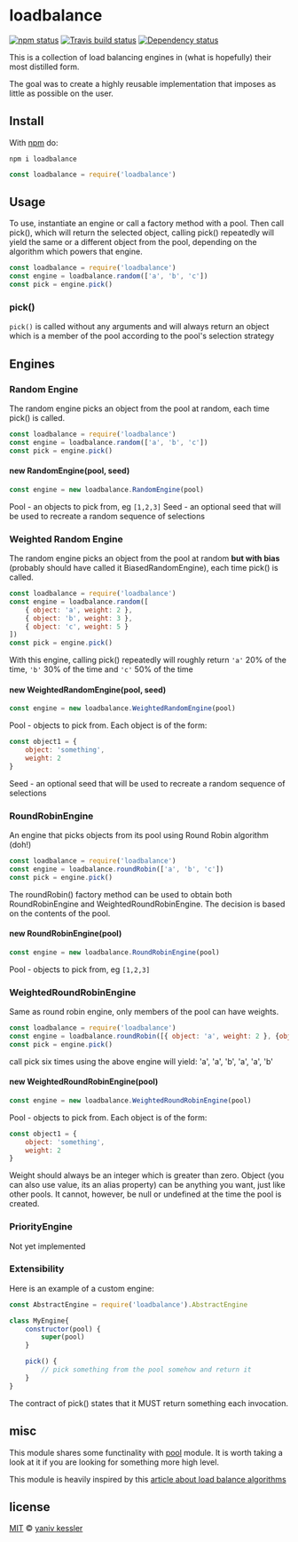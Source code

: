 # loadbalance

[![npm status](http://img.shields.io/npm/v/loadbalance.svg?style=flat-square)](https://www.npmjs.org/package/loadbalance) [![Travis build status](https://img.shields.io/travis/kessler/node-loadbalance.svg?style=flat-square&label=travis)](http://travis-ci.org/kessler/node-loadbalance) [![Dependency status](https://img.shields.io/david/kessler/node-loadbalance.svg?style=flat-square)](https://david-dm.org/kessler/node-loadbalance)

This is a collection of load balancing engines in (what is hopefully) their most distilled form. 

The goal was to create a highly reusable implementation that imposes as little as possible on the user.

## Install

With [npm](https://npmjs.org) do:

`npm i loadbalance`

```js
const loadbalance = require('loadbalance')
```

## Usage
To use, instantiate an engine or call a factory method with a pool. Then call pick(), which will return the selected object, calling pick() repeatedly will yield the same or a different object from the pool, depending on the algorithm which powers that engine.

```javascript
const loadbalance = require('loadbalance')
const engine = loadbalance.random(['a', 'b', 'c'])
const pick = engine.pick()
```

### pick()
`pick()` is called without any arguments and will always return an object which is a member of the pool according to the pool's selection strategy

## Engines

### Random Engine
The random engine picks an object from the pool at random, each time pick() is called.

```javascript
const loadbalance = require('loadbalance')
const engine = loadbalance.random(['a', 'b', 'c'])
const pick = engine.pick()
```

#### new RandomEngine(pool, seed)
```javascript
const engine = new loadbalance.RandomEngine(pool)
```
Pool - an objects to pick from, eg ```[1,2,3]```
Seed - an optional seed that will be used to recreate a random sequence of selections

### Weighted Random Engine
The random engine picks an object from the pool at random **but with bias** (probably should have called it BiasedRandomEngine), each time pick() is called.

```javascript
const loadbalance = require('loadbalance')
const engine = loadbalance.random([
    { object: 'a', weight: 2 }, 
    { object: 'b', weight: 3 }, 
    { object: 'c', weight: 5 }
])
const pick = engine.pick()
```
With this engine, calling pick() repeatedly will roughly return `'a'` 20% of the time, `'b'` 30% of the time and `'c'` 50% of the time

#### new WeightedRandomEngine(pool, seed)
```javascript
const engine = new loadbalance.WeightedRandomEngine(pool)
```

Pool - objects to pick from. Each object is of the form:
```javascript
const object1 = {
    object: 'something',
    weight: 2
}
```

Seed - an optional seed that will be used to recreate a random sequence of selections

### RoundRobinEngine
An engine that picks objects from its pool using Round Robin algorithm (doh!)

```javascript
const loadbalance = require('loadbalance')
const engine = loadbalance.roundRobin(['a', 'b', 'c'])
const pick = engine.pick()
```

The roundRobin() factory method can be used to obtain both RoundRobinEngine and WeightedRoundRobinEngine. The decision is based on the contents of the pool.

#### new RoundRobinEngine(pool) 
```javascript
const engine = new loadbalance.RoundRobinEngine(pool)
```
Pool - objects to pick from, eg ```[1,2,3]```

### WeightedRoundRobinEngine
Same as round robin engine, only members of the pool can have weights. 

```javascript
const loadbalance = require('loadbalance')
const engine = loadbalance.roundRobin([{ object: 'a', weight: 2 }, {object: 'b', weight: 1 }])
const pick = engine.pick()
```

call pick six times using the above engine will yield: 'a', 'a', 'b', 'a', 'a', 'b'

#### new WeightedRoundRobinEngine(pool) 
```javascript
const engine = new loadbalance.WeightedRoundRobinEngine(pool)
```
Pool - objects to pick from. Each object is of the form:
```javascript
const object1 = {
    object: 'something',
    weight: 2
}
```

Weight should always be an integer which is greater than zero. 
Object (you can also use value, its an alias property) can be anything you want, just like other pools. It cannot, however, be null or undefined at the time the pool is created.

### PriorityEngine
Not yet implemented

### Extensibility
Here is an example of a custom engine:
```javascript
const AbstractEngine = require('loadbalance').AbstractEngine

class MyEngine{
    constructor(pool) {
        super(pool)
    }

    pick() {
        // pick something from the pool somehow and return it
    }
}

```
The contract of pick() states that it MUST return something each invocation.

## misc

This module shares some functinality with [pool](https://github.com/coopernurse/node-pool) module. It is worth taking a look at it if you are looking for something more high level.

This module is heavily inspired by this [article about load balance algorithms](https://devcentral.f5.com/articles/intro-to-load-balancing-for-developers-ndash-the-algorithms)


## license

[MIT](http://opensource.org/licenses/MIT) © [yaniv kessler](blog.yanivkessler.com)
